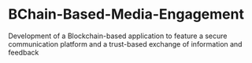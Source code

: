 # BChain-Based-Media-Engagement
Development of a Blockchain-based application to feature a secure communication platform and a trust-based exchange of information and feedback
